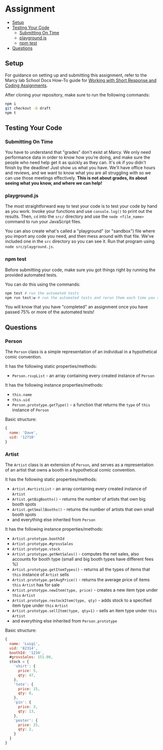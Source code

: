 # Assignment

- [Setup](#setup)
- [Testing Your Code](#testing-your-code)
  - [Submitting On Time](#submitting-on-time)
  - [playground.js](#playgroundjs)
  - [npm test](#npm-test)
- [Questions](#questions)

## Setup

For guidance on setting up and submitting this assignment, refer to the Marcy lab School Docs How-To guide for [Working with Short Response and Coding Assignments](https://marcylabschool.gitbook.io/marcy-lab-school-docs/fullstack-curriculum/how-tos/working-with-assignments#how-to-work-on-assignments).

After cloning your repository, make sure to run the following commands:

```sh
npm i
git checkout -b draft
npm t
```

## Testing Your Code

### Submitting On Time

You have to understand that "grades" don't exist at Marcy. We only need performance data in order to know how you're doing, and make sure the people who need help get it as quickly as they can. It's ok if you didn't finish by the deadline! Just show us what you have. We'll have office hours and reviews, and we want to know what you are all struggling with so we can use those meetings effectively. **This is not about grades, its about seeing what you know, and where we can help!**

### playground.js

The most straightforward way to test your code is to test your code by hand as you work. Invoke your functions and use `console.log()` to print out the results. Then, `cd` into the `src/` directory and use the `node <file_name>` command to run your JavaScript files.

You can also create what's called a "playground" (or "sandbox") file where you import any code you need, and then mess around with that file. We've included one in the `src` directory so you can see it. Run that program using `node src/playground.js`.

### npm test

Before submitting your code, make sure you got things right by running the provided automated tests.

You can do this using the commands:

```sh
npm test # run the automated tests
npm run test:w # run the automated tests and rerun them each time you save a change
```

You will know that you have "completed" an assignment once you have passed 75% or more of the automated tests!

## Questions

### Person
The `Person` class is a simple representation of an individual in a hypothetical comic convention.

It has the following static properties/methods:
- `Person.rsvpList` - an array containing every created instance of `Person`

It has the following instance properties/methods:
- `this.name`
- `this.uid`
- `Person.prototype.getType()` - a function that returns the `type` of `this` instance of `Person`

Basic structure:
```js
{
  name: 'Dave',
  uid: '12710'
}
```

### Artist
The `Artist` class is an extension of `Person`, and serves as a representation of an artist that owns a booth in a hypothetical comic convention.

It has the following static properties/methods:
- `Artist.#artistList` - an array containing every created instance of `Artist`
- `Artist.getBigBooths()` - returns the number of artists that own big booth spots
- `Artist.getSmallBooths()` - returns the number of artists that own small booth spots
- and everything else inherited from `Person`

It has the following instance properties/methods:
- `Artist.prototype.boothId`
- `Artist.prototype.#grossSales`
- `Artist.prototype.stock`
- `Artist.prototype.getNetSales()` - computes the net sales, also accounts for booth type (small and big booth types have different fees %)
- `Artist.prototype.getItemTypes()` - returns all the types of items that `this` instance of `Artist` sells
- `Artist.prototype.getAvgPrice()` - returns the average price of items `this` `Artist` has for sale
- `Artist.prototype.newItem(type, price)` - creates a new item type under `this` `Artist`
- `Artist.prototype.restockItem(type, qty)` - adds stock to a specified item type under `this` `Artist`
- `Artist.prototype.sellItem(type, qty=1)` - sells an item type under `this` `Artist`
- and everything else inherited from `Person.prototype`

Basic structure:
```js
{
  name: 'Luigi',
  uid: '82314',
  boothId: '1234',
  #grossSales: 151.00,
  stock = {
    'shirt': {
      price: 5,
      qty: 47,
    },
    'tote': {
      price: 15,
      qty: 8,
    },
    'pin': {
      price: 3,
      qty: 13,
    },
    'poster': {
      price: 25,
      qty: 2,
    }
  }
}
```

